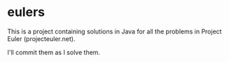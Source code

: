 # eulers
This is a project containing solutions in Java for all the problems in Project Euler (projecteuler.net). 

I'll commit them as I solve them. 
